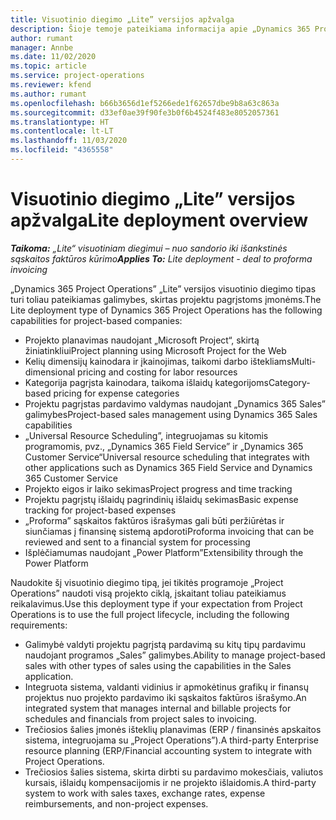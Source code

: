 ```yaml
---
title: Visuotinio diegimo „Lite” versijos apžvalga
description: Šioje temoje pateikiama informacija apie „Dynamics 365 Project Operations” „Lite” versijos visuotinį diegimą.
author: rumant
manager: Annbe
ms.date: 11/02/2020
ms.topic: article
ms.service: project-operations
ms.reviewer: kfend
ms.author: rumant
ms.openlocfilehash: b66b3656d1ef5266ede1f62657dbe9b8a63c863a
ms.sourcegitcommit: d33ef0ae39f90fe3b0f6b4524f483e8052057361
ms.translationtype: HT
ms.contentlocale: lt-LT
ms.lasthandoff: 11/03/2020
ms.locfileid: "4365558"
---
```

# <a name="lite-deployment-overview"></a><span data-ttu-id="40917-103">Visuotinio diegimo „Lite” versijos apžvalga</span><span class="sxs-lookup"><span data-stu-id="40917-103">Lite deployment overview</span></span>

<span data-ttu-id="40917-104">_**Taikoma:** „Lite“ visuotiniam diegimui – nuo sandorio iki išankstinės sąskaitos faktūros kūrimo_</span><span class="sxs-lookup"><span data-stu-id="40917-104">_**Applies To:** Lite deployment - deal to proforma invoicing_</span></span>

<span data-ttu-id="40917-105">„Dynamics 365 Project Operations” „Lite” versijos visuotinio diegimo tipas turi toliau pateikiamas galimybes, skirtas projektu pagrįstoms įmonėms.</span><span class="sxs-lookup"><span data-stu-id="40917-105">The Lite deployment type of Dynamics 365 Project Operations has the following capabilities for project-based companies:</span></span>

- <span data-ttu-id="40917-106">Projekto planavimas naudojant „Microsoft Project“, skirtą žiniatinkliui</span><span class="sxs-lookup"><span data-stu-id="40917-106">Project planning using Microsoft Project for the Web</span></span>
- <span data-ttu-id="40917-107">Kelių dimensijų kainodara ir įkainojimas, taikomi darbo ištekliams</span><span class="sxs-lookup"><span data-stu-id="40917-107">Multi-dimensional pricing and costing for labor resources</span></span>
- <span data-ttu-id="40917-108">Kategorija pagrįsta kainodara, taikoma išlaidų kategorijoms</span><span class="sxs-lookup"><span data-stu-id="40917-108">Category-based pricing for expense categories</span></span>
- <span data-ttu-id="40917-109">Projektu pagrįstas pardavimo valdymas naudojant „Dynamics 365 Sales” galimybes</span><span class="sxs-lookup"><span data-stu-id="40917-109">Project-based sales management using Dynamics 365 Sales capabilities</span></span>
- <span data-ttu-id="40917-110">„Universal Resource Scheduling”, integruojamas su kitomis programomis, pvz., „Dynamics 365 Field Service” ir „Dynamics 365 Customer Service“</span><span class="sxs-lookup"><span data-stu-id="40917-110">Universal resource scheduling that integrates with other applications such as Dynamics 365 Field Service and Dynamics 365 Customer Service</span></span>
- <span data-ttu-id="40917-111">Projekto eigos ir laiko sekimas</span><span class="sxs-lookup"><span data-stu-id="40917-111">Project progress and time tracking</span></span>
- <span data-ttu-id="40917-112">Projektu pagrįstų išlaidų pagrindinių išlaidų sekimas</span><span class="sxs-lookup"><span data-stu-id="40917-112">Basic expense tracking for project-based expenses</span></span>
- <span data-ttu-id="40917-113">„Proforma” sąskaitos faktūros išrašymas gali būti peržiūrėtas ir siunčiamas į finansinę sistemą apdoroti</span><span class="sxs-lookup"><span data-stu-id="40917-113">Proforma invoicing that can be reviewed and sent to a financial system for processing</span></span>
- <span data-ttu-id="40917-114">Išplėčiamumas naudojant „Power Platform”</span><span class="sxs-lookup"><span data-stu-id="40917-114">Extensibility through the Power Platform</span></span>

<span data-ttu-id="40917-115">Naudokite šį visuotinio diegimo tipą, jei tikitės programoje „Project Operations” naudoti visą projekto ciklą, įskaitant toliau pateikiamus reikalavimus.</span><span class="sxs-lookup"><span data-stu-id="40917-115">Use this deployment type if your expectation from Project Operations is to use the full project lifecycle, including the following requirements:</span></span>

- <span data-ttu-id="40917-116">Galimybė valdyti projektu pagrįstą pardavimą su kitų tipų pardavimu naudojant programos „Sales” galimybes.</span><span class="sxs-lookup"><span data-stu-id="40917-116">Ability to manage project-based sales with other types of sales using the capabilities in the Sales application.</span></span>
- <span data-ttu-id="40917-117">Integruota sistema, valdanti vidinius ir apmokėtinus grafikų ir finansų projektus nuo projekto pardavimo iki sąskaitos faktūros išrašymo.</span><span class="sxs-lookup"><span data-stu-id="40917-117">An integrated system that manages internal and billable projects for schedules and financials from project sales to invoicing.</span></span>
- <span data-ttu-id="40917-118">Trečiosios šalies įmonės išteklių planavimas (ERP / finansinės apskaitos sistema, integruojama su „Project Operations”).</span><span class="sxs-lookup"><span data-stu-id="40917-118">A third-party Enterprise resource planning (ERP/Financial accounting system to integrate with Project Operations.</span></span>
- <span data-ttu-id="40917-119">Trečiosios šalies sistema, skirta dirbti su pardavimo mokesčiais, valiutos kursais, išlaidų kompensacijomis ir ne projekto išlaidomis.</span><span class="sxs-lookup"><span data-stu-id="40917-119">A third-party system to work with sales taxes, exchange rates, expense reimbursements, and non-project expenses.</span></span>
